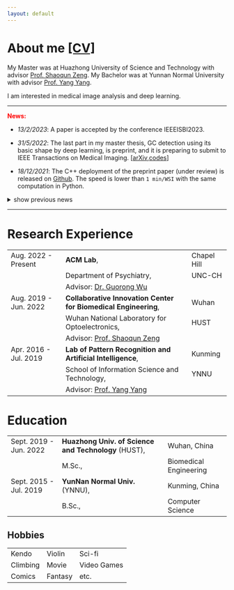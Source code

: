 ```yaml
---
layout: default
---
```


# About me [[CV]](https://drive.google.com/file/d/1KbfENGCsAXfZWAdQUl0ReBLsKogCU1Ji/view?usp=sharing)

My Master was at Huazhong University of Science and Technology with advisor [Prof. Shaoqun Zeng](http://ses.hust.edu.cn/info/1092/1343.htm). My Bachelor was at Yunnan Normal University with advisor [Prof. Yang Yang](https://scholar.google.com/citations?user=7JLPFHgAAAAJ&hl=zh-CN).

I am interested in medical image analysis and deep learning.

<hr/>

**<font color=red>News:</font>**

- _13/2/2023_: A paper is accepted by the conference IEEEISBI2023.

- _31/5/2022_: The last part in my master thesis, GC detection using its basic shape by deep learning, is preprint, and it is preparing to submit to IEEE Transactions on Medical Imaging. [[arXiv](https://arxiv.org/abs/2205.14625),[codes](https://github.com/Chrisa142857/PolarNet-GCdet)]

- _18/12/2021_: The C++ deployment of the preprint paper (under review) is released on [Github](https://github.com/Chrisa142857/You-Only-Look-Cytopathology-Once/tree/main/cpp). The speed is lower than `1 min/WSI` with the same computation in Python.

<details>
  <summary>show previous news</summary>

- _15/07/2021_: Our team, FlyingPigs, got **5/40** in an emotion recognition [competition](https://ibug.doc.ic.ac.uk/resources/iccv-2021-2nd-abaw/) published in **ICCV 2021**. [[arXiv](https://arxiv.org/abs/2107.01175),[codes](https://github.com/sucv/ABAW2/tree/prototype),[leaderboard](https://github.com/dkollias/ABAW2-Results/blob/main/abaw2_va_leaderboard.pdf/)] 

- _30/06/2021_: A preprint paper submitted to **Medical Image Analysis**. [[arXiv](https://arxiv.org/abs/2106.15113),[codes](https://github.com/Chrisa142857/You-Only-Look-Cytopathology-Once)]

</details>
  
<hr/>

# Research Experience

|         |           |   |
|:-------------|:------------------|:------|
| Aug. 2022 - Present   | **ACM Lab**, | Chapel Hill  |
|                                     | Department of Psychiatry,  |  UNC-CH  |
|                                     | Advisor: [Dr. Guorong Wu](https://acmlab.org/) | |
| Aug. 2019 - Jun. 2022 | **Collaborative Innovation Center for Biomedical Engineering**, | Wuhan  |
|                                     | Wuhan National Laboratory for Optoelectronics,  |  HUST  |
|                                     | Advisor: [Prof. Shaoqun Zeng](http://ses.hust.edu.cn/info/1092/1343.htm) | |
| Apr. 2016 - Jul. 2019 | **Lab of Pattern Recognition and Artificial Intelligence**, | Kunming  |
|                                     | School of Information Science and Technology, | YNNU  |
|                                     | Advisor: [Prof. Yang Yang](https://scholar.google.com/citations?user=7JLPFHgAAAAJ&hl=zh-CN) | |

# Education

|         |           |   |
|:-------------|:------------------|:------|
| Sept. 2019 - Jun. 2022 | **Huazhong Univ. of Science and Technology** (HUST), | Wuhan, China  |
|                                     | M.Sc.,                       | Biomedical Engineering  |
| Sept. 2015 - Jul. 2019 | **YunNan Normal Univ.** (YNNU), | Kunming, China  |
|                                     | B.Sc.,                         | Computer Science  |

## Hobbies

|         |           |   |
|:------|:------|:------|
| Kendo | Violin | Sci-fi |
| Climbing | Movie | Video Games |
| Comics | Fantasy | etc. |

